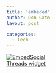 ```yaml
---
title: 'embeded'
author: Don Gato
layout: post

categories:
  - Tech
---
```



<div class="tagembed-widget" style="width:100%;height:100% bg-color:#fdf497;" data-widget-id="2137834" data-tags="false"  view-url="https://widget.tagembed.com/2137834"></div><script src="https://widget.c/embed.min.js" type="text/javascript"></script>

<div class="embedsocial-hashtag" data-ref="c35dd36c7ad28879ceda2dfeee5bb60ea457bc9e"> <a class="feed-powered-by-es feed-powered-by-es-feed-img es-widget-branding" href="https://embedsocial.com/blog/embed-threads-feed/" target="_blank" title="Threads widget"> <img src="https://embedsocial.com/cdn/icon/embedsocial-logo.webp" alt="EmbedSocial"> <div class="es-widget-branding-text">Threads widget</div> </a> </div> <script> (function(d, s, id) { var js; if (d.getElementById(id)) {return;} js = d.createElement(s); js.id = id; js.src = "https://embedsocial.com/cdn/ht.js"; d.getElementsByTagName("head")[0].appendChild(js); }(document, "script", "EmbedSocialHashtagScript")); </script>
